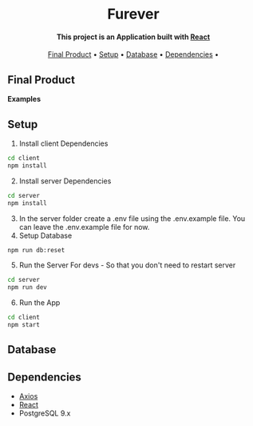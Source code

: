 <h1 align="center">
  <br>
    Furever
  <br>
</h1>

<h4 align="center">
  This project is an Application built with 
  <a href="https://reactjs.org/">React</a> 
  
</h4>

<p align="center">
  <a href="#final-product">Final Product</a> •
  <a href="#setup">Setup</a> •
  <a href="#database">Database</a> •
  <a href="#dependencies">Dependencies</a> •
</p>

## Final Product

**Examples**

## Setup

1. Install client Dependencies
```sh
cd client
npm install
```
2. Install server Dependencies
```sh
cd server
npm install
```
3. In the server folder create a .env file using the .env.example file. You can leave the .env.example file for now.
4. Setup Database
```sh
npm run db:reset
```
5. Run the Server
For devs - So that you don't need to restart server
```sh
cd server
npm run dev
```
6. Run the App
```sh
cd client
npm start
```

## Database


## Dependencies

- [Axios](https://axios-http.com/docs/intro)
- [React](https://reactjs.org/)
- PostgreSQL 9.x
